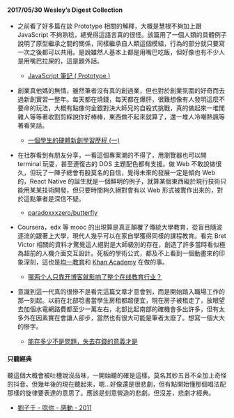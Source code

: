 #### 2017/05/30 Wesley’s Digest Collection

- 之前看了好多篇在談 Prototype 相關的解釋，大概是慧根不夠加上跟 JavaScript 不夠熟稔，總覺得這語言真的很怪。該篇用了一個人類的具體例子說明了原型繼承之間的關係，同樣繼承自人類這個模組，行為的部分就只要寫一次之後都可以共用。是說雖然人基本上都是用嘴巴吃飯，但好像也有不少人是用嘴巴拉屎的，這是題外話。
  - [JavaScript 筆記 ( Prototype )](http://www.oxxostudio.tw/articles/201603/javascript-prototype.html)
  
- 創業真他媽的無情，雖然筆者沒有真的創過業，但也對於創業氛圍的好奇而去過新創實習一整年。每天都在燒錢，每天都在爆肝，很難想像有人發明這麼不要命的玩法，大概有點像何金銀對決大師兄的自殺式挑戰，真的做起來一堆閒雜人等等著收割剪綵說你好棒棒，東西做不起來就算了，還一堆人冷嘲熱諷等著看笑話。
  - [一個學生的硬體新創學習歷程 (一)](https://medium.com/@shihshenglin/%E4%B8%80%E5%80%8B%E5%AD%B8%E7%94%9F%E7%9A%84%E7%A1%AC%E9%AB%94%E6%96%B0%E5%89%B5%E5%AD%B8%E7%BF%92%E6%AD%B7%E7%A8%8B-%E4%B8%80-28e8345cc9ef)
  
- 在社群看到有朋友分享，一看這個專案潮的不得了，用瀏覽器也可以開 terminal 玩耍，甚至連復古的 DOS 主題配色都有支援。做 Web 不敢說做很久，但玩了一陣子總會有股莫名的自信，覺得未來的發展一定是傾向 Web 的，React Native 的誕生就是一個鮮明的例子，就算某個東西礙於現行技術只能用某某技術開發，但只要時間夠久絕對會有以 Web 形式被實作出來的，對於這點筆者是深信不疑。
  - [paradoxxxzero/butterfly](https://github.com/paradoxxxzero/butterfly)
  
- Coursera，edx 等 mooc 的出現算是真正顛覆了傳統大學教育，從盲目隨波逐流的跟著上大學，現代人幾乎可以在家自學獲得同樣的課程教育。看完 Bret Victor 相關的資料才驚覺這人絕對是大師級別的存在，創造了許多當時看似極為超前的人機介面交互設計。死板的學術公式，都及不上看到一個動畫來的印象深刻，這也是[均一教育](https://www.junyiacademy.org/)和 [Khan Academy](https://www.khanacademy.org/) 在做的事。
  - [哪两个人只靠开博客就影响了整个在线教育行业？](http://36kr.com/p/5075480.html)


- 意識到這一代真的很慘不是看完這篇文章才意會到，而是開始踏入職場工作的那一刻起。以前在北部唸書當學生房租都超便宜，現在房子被租走了，放眼望去加個水電網路費都至少一萬左右，北部比起南部的確機會多出許多，但有太多外在因素實在會讓人卻步，當然也有很大可能是筆者太廢了。想寫一個大大的慘字。
  - [能存多少不是問題，失去存錢的意義才是](https://data.leafwind.tw/saving-money-has-become-meaningless-in-taiwan-8d9426624ae8)





#### 只聽經典
聽這個大概會被吐槽說沒品味，一開始聽的確是這樣，莫名其妙五音不全加上奇怪的抖音。但幾年後的現在聽起來，嗯...好像還是很悲劇，但有點開始懂那個唱法配那樣的旋律要表達的意思了。應該是刻意營造的悲劇。但沒差，悲劇才經典。
- [劉子千 - 唸你 - 感動 - 2011](https://www.youtube.com/watch?v=bsOdH4kWeu4)